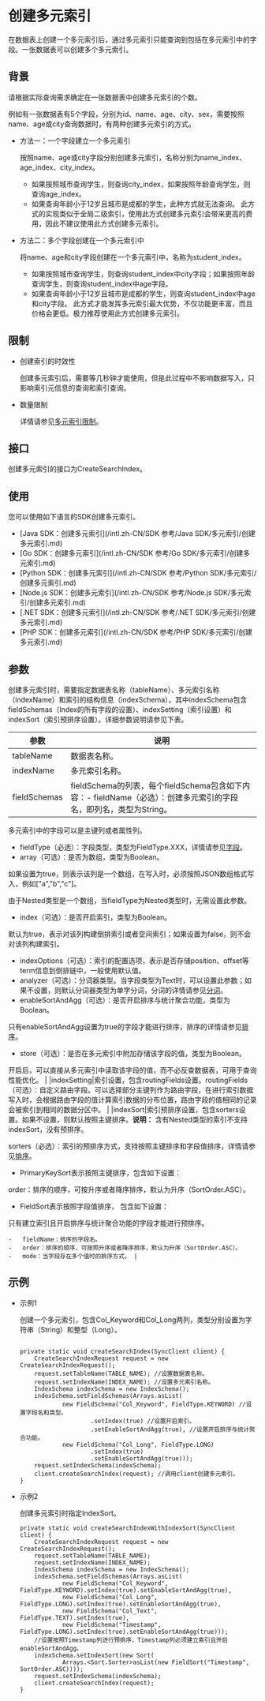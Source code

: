 # 创建多元索引

在数据表上创建一个多元索引后，通过多元索引只能查询到包括在多元索引中的字段。一张数据表可以创建多个多元索引。

## 背景

请根据实际查询需求确定在一张数据表中创建多元索引的个数。

例如有一张数据表有5个字段，分别为id、name、age、city、sex，需要按照name、age或city查询数据时，有两种创建多元索引的方式。

-   方法一：一个字段建立一个多元索引

    按照name、age或city字段分别创建多元索引，名称分别为name\_index、age\_index、city\_index。

    -   如果按照城市查询学生，则查询city\_index，如果按照年龄查询学生，则查询age\_index。
    -   如果查询年龄小于12岁且城市是成都的学生，此种方式就无法查询。
    此方式的实现类似于全局二级索引，使用此方式创建多元索引会带来更高的费用，因此不建议使用此方式创建多元索引。

-   方法二：多个字段创建在一个多元索引中

    将name、age和city字段创建在一个多元索引中，名称为student\_index。

    -   如果按照城市查询学生，则查询student\_index中city字段；如果按照年龄查询学生，则查询student\_index中age字段。
    -   如果查询年龄小于12岁且城市是成都的学生，则查询student\_index中age和city字段。
    此方式才能发挥多元索引最大优势，不仅功能更丰富，而且价格会更低。极力推荐使用此方式创建多元索引。


## 限制

-   创建索引的时效性

    创建多元索引后，需要等几秒钟才能使用，但是此过程中不影响数据写入，只影响索引元信息的查询和索引查询。

-   数量限制

    详情请参见[多元索引限制](/intl.zh-CN/功能介绍/使用限制/多元索引限制.md)。


## 接口

创建多元索引的接口为CreateSearchIndex。

## 使用

您可以使用如下语言的SDK创建多元索引。

-   [Java SDK：创建多元索引](/intl.zh-CN/SDK 参考/Java SDK/多元索引/创建多元索引.md)
-   [Go SDK：创建多元索引](/intl.zh-CN/SDK 参考/Go SDK/多元索引/创建多元索引.md)
-   [Python SDK：创建多元索引](/intl.zh-CN/SDK 参考/Python SDK/多元索引/创建多元索引.md)
-   [Node.js SDK：创建多元索引](/intl.zh-CN/SDK 参考/Node.js SDK/多元索引/创建多元索引.md)
-   [.NET SDK：创建多元索引](/intl.zh-CN/SDK 参考/.NET SDK/多元索引/创建多元索引.md)
-   [PHP SDK：创建多元索引](/intl.zh-CN/SDK 参考/PHP SDK/多元索引/创建多元索引.md)

## 参数

创建多元索引时，需要指定数据表名称（tableName）、多元索引名称（indexName）和索引的结构信息（indexSchema），其中indexSchema包含fieldSchemas（Index的所有字段的设置）、indexSetting（索引设置）和indexSort（索引预排序设置）。详细参数说明请参见下表。

|参数|说明|
|--|--|
|tableName|数据表名称。|
|indexName|多元索引名称。|
|fieldSchemas|fieldSchema的列表，每个fieldSchema包含如下内容：-   fieldName（必选）：创建多元索引的字段名，即列名，类型为String。

多元索引中的字段可以是主键列或者属性列。

-   fieldType（必选）：字段类型，类型为FieldType.XXX，详情请参见[字段](/intl.zh-CN/功能介绍/多元索引/使用多元索引/概述.md)。
-   array（可选）：是否为数组，类型为Boolean。

如果设置为true，则表示该列是一个数组，在写入时，必须按照JSON数组格式写入，例如\["a","b","c"\]。

由于Nested类型是一个数组，当fieldType为Nested类型时，无需设置此参数。

-   index（可选）：是否开启索引，类型为Boolean。

默认为true，表示对该列构建倒排索引或者空间索引；如果设置为false，则不会对该列构建索引。

-   indexOptions（可选）：索引的配置选项，表示是否存储position、offset等term信息到倒排链中，一般使用默认值。
-   analyzer（可选）：分词器类型。当字段类型为Text时，可以设置此参数；如果不设置，则默认分词器类型为单字分词，分词的详情请参见[分词](/intl.zh-CN/功能介绍/多元索引/使用多元索引/分词.md)。
-   enableSortAndAgg（可选）：是否开启排序与统计聚合功能，类型为Boolean。

只有enableSortAndAgg设置为true的字段才能进行排序，排序的详情请参见[排序](/intl.zh-CN/功能介绍/多元索引/使用多元索引/排序.md)。

-   store（可选）：是否在多元索引中附加存储该字段的值，类型为Boolean。

开启后，可以直接从多元索引中读取该字段的值，而不必反查数据表，可用于查询性能优化。 |
|indexSetting|索引设置，包含routingFields设置。routingFields（可选）：自定义路由字段。可以选择部分主键列作为路由字段，在进行索引数据写入时，会根据路由字段的值计算索引数据的分布位置，路由字段的值相同的记录会被索引到相同的数据分区中。 |
|indexSort|索引预排序设置，包含sorters设置。如果不设置，则默认按照主键排序。**说明：** 含有Nested类型的索引不支持indexSort，没有预排序。

sorters（必选）：索引的预排序方式，支持按照主键排序和字段值排序，详情请参见[排序](/intl.zh-CN/功能介绍/多元索引/使用多元索引/排序.md)。

-   PrimaryKeySort表示按照主键排序，包含如下设置：

order：排序的顺序，可按升序或者降序排序，默认为升序（SortOrder.ASC）。

-   FieldSort表示按照字段值排序， 包含如下设置：

只有建立索引且开启排序与统计聚合功能的字段才能进行预排序。

    -   fieldName：排序的字段名。
    -   order：排序的顺序，可按照升序或者降序排序，默认为升序（SortOrder.ASC）。
    -   mode：当字段存在多个值时的排序方式。 |

## 示例

-   示例1

    创建一个多元索引，包含Col\_Keyword和Col\_Long两列，类型分别设置为字符串（String）和整型（Long）。

    ```
    
    private static void createSearchIndex(SyncClient client) {
        CreateSearchIndexRequest request = new CreateSearchIndexRequest();
        request.setTableName(TABLE_NAME); //设置数据表名称。
        request.setIndexName(INDEX_NAME); //设置多元索引名称。
        IndexSchema indexSchema = new IndexSchema();
        indexSchema.setFieldSchemas(Arrays.asList(
                new FieldSchema("Col_Keyword", FieldType.KEYWORD) //设置字段名和类型。
                        .setIndex(true) //设置开启索引。
                        .setEnableSortAndAgg(true), //设置开启排序与统计聚合功能。
                new FieldSchema("Col_Long", FieldType.LONG)
                        .setIndex(true)
                        .setEnableSortAndAgg(true)));
        request.setIndexSchema(indexSchema);
        client.createSearchIndex(request); //调用client创建多元索引。
    }
    ```

-   示例2

    创建多元索引时指定IndexSort。

    ```
    private static void createSearchIndexWithIndexSort(SyncClient client) {
        CreateSearchIndexRequest request = new CreateSearchIndexRequest();
        request.setTableName(TABLE_NAME);
        request.setIndexName(INDEX_NAME);
        IndexSchema indexSchema = new IndexSchema();
        indexSchema.setFieldSchemas(Arrays.asList(
                new FieldSchema("Col_Keyword", FieldType.KEYWORD).setIndex(true).setEnableSortAndAgg(true),
                new FieldSchema("Col_Long", FieldType.LONG).setIndex(true).setEnableSortAndAgg(true),
                new FieldSchema("Col_Text", FieldType.TEXT).setIndex(true),
                new FieldSchema("Timestamp", FieldType.LONG).setIndex(true).setEnableSortAndAgg(true)));
        //设置按照Timestamp列进行预排序，Timestamp列必须建立索引且开启enableSortAndAgg。
        indexSchema.setIndexSort(new Sort(
                Arrays.<Sort.Sorter>asList(new FieldSort("Timestamp", SortOrder.ASC))));
        request.setIndexSchema(indexSchema);
        client.createSearchIndex(request);
    }
    ```


